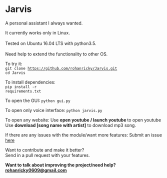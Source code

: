 # Jarvis
A personal assistant I always wanted.

It currently works only in Linux. <br /><br />Tested on Ubuntu 16.04 LTS with python3.5.<br /><br />
Need help to extend the functionality to other OS.

To try it:<br />
<code>git clone https://github.com/rohanricky/Jarvis.git</code><br />
<code>cd Jarvis</code>

To install dependencies:<br />
<code>pip install -r requirements.txt</code>

To open the GUI:
<code>python gui.py</code>

To open only voice interface:
<code>python jarvis.py</code>

To open any website:
Use <b> open youtube / launch youtube </b> to open youtube
Use <b> download [song name with artist]</b> to download mp3 song.

If there are any issues with the module/want more features: Submit an issue [here](https://github.com/rohanricky/Jarvis/issues)

Want to contribute and make it better?<br />
Send in a pull request with your features.

<b>Want to talk about improving the project/need help? <email>rohanricky0609@gmail.com</email></b>
